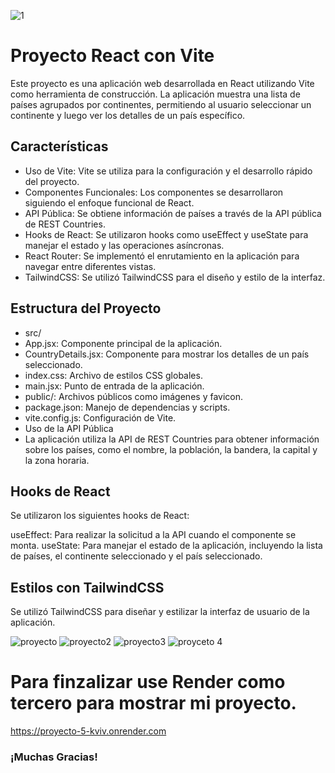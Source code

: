 ![1](https://github.com/user-attachments/assets/beaa60d4-9a26-4cbd-9183-51c2f0cf43d4)

# Proyecto React con Vite
Este proyecto es una aplicación web desarrollada en React utilizando Vite como herramienta de construcción. La aplicación muestra una lista de países agrupados por continentes, permitiendo al usuario seleccionar un continente y luego ver los detalles de un país específico.

## Características
- Uso de Vite: Vite se utiliza para la configuración y el desarrollo rápido del proyecto.
- Componentes Funcionales: Los componentes se desarrollaron siguiendo el enfoque funcional de React.
- API Pública: Se obtiene información de países a través de la API pública de REST Countries.
- Hooks de React: Se utilizaron hooks como useEffect y useState para manejar el estado y las operaciones asíncronas.
- React Router: Se implementó el enrutamiento en la aplicación para navegar entre diferentes vistas.
- TailwindCSS: Se utilizó TailwindCSS para el diseño y estilo de la interfaz.

## Estructura del Proyecto
- src/
- App.jsx: Componente principal de la aplicación.
- CountryDetails.jsx: Componente para mostrar los detalles de un país seleccionado.
- index.css: Archivo de estilos CSS globales.
- main.jsx: Punto de entrada de la aplicación.
- public/: Archivos públicos como imágenes y favicon.
- package.json: Manejo de dependencias y scripts.
- vite.config.js: Configuración de Vite.
- Uso de la API Pública
- La aplicación utiliza la API de REST Countries para obtener información sobre los países, como el nombre, la población, la bandera, la capital y la zona horaria.

## Hooks de React
Se utilizaron los siguientes hooks de React:

useEffect: Para realizar la solicitud a la API cuando el componente se monta.
useState: Para manejar el estado de la aplicación, incluyendo la lista de países, el continente seleccionado y el país seleccionado.

## Estilos con TailwindCSS
Se utilizó TailwindCSS para diseñar y estilizar la interfaz de usuario de la aplicación.


![proyecto](https://github.com/user-attachments/assets/f585db35-21bc-42ae-89a2-ca20a8c7b5ed)
![proyecto2](https://github.com/user-attachments/assets/0b327d6d-3b07-42aa-9b77-8739e8f5b1bd)
![proyecto3](https://github.com/user-attachments/assets/d24db74d-65e7-4e4f-9c48-3149178b2550)
![proyceto 4](https://github.com/user-attachments/assets/790a5ffa-eaff-41e7-8f8d-41f667e539ff)

# Para finzalizar use Render como tercero para mostrar mi proyecto.
https://proyecto-5-kviv.onrender.com

### ¡Muchas Gracias!

